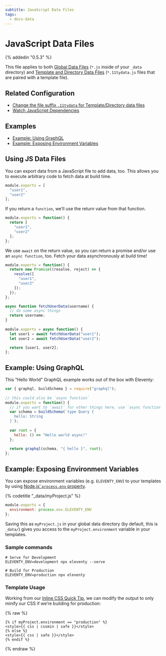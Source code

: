 ```yaml
---
subtitle: JavaScript Data Files
tags:
  - docs-data
---
```

# JavaScript Data Files

{% addedin "0.5.3" %}

This file applies to both [Global Data Files](/docs/data-global/) (`*.js` inside of your `_data` directory) and [Template and Directory Data Files](/docs/data-template-dir/) (`*.11tydata.js` files that are paired with a template file).

## Related Configuration

* [Change the file suffix `.11tydata` for Template/Directory data files](/docs/config/#change-file-suffix-for-template-and-directory-data-files)
* [Watch JavaScript Dependencies](/docs/config/#watch-javascript-dependencies)

## Examples

- [Example: Using GraphQL](#example%3A-using-graphql)
- [Example: Exposing Environment Variables](#example%3A-exposing-environment-variables)

## Using JS Data Files

You can export data from a JavaScript file to add data, too. This allows you to execute arbitrary code to fetch data at build time.

```js
module.exports = [
  "user1",
  "user2"
];
```

If you return a `function`, we’ll use the return value from that function.

```js
module.exports = function() {
  return [
    "user1",
    "user2"
  ];
};
```

We use `await` on the return value, so you can return a promise and/or use an `async function`, too. Fetch your data asynchronously at build time!

```js
module.exports = function() {
  return new Promise((resolve, reject) => {
    resolve([
      "user1",
      "user2"
    ]);
  });
};
```

```js
async function fetchUserData(username) {
  // do some async things
  return username;
}
 
module.exports = async function() {
  let user1 = await fetchUserData("user1");
  let user2 = await fetchUserData("user2");

  return [user1, user2];
};
```

## Example: Using GraphQL

This “Hello World” GraphQL example works out of the box with Eleventy:

```js
var { graphql, buildSchema } = require("graphql");
  
// this could also be `async function`
module.exports = function() {
  // if you want to `await` for other things here, use `async function`
  var schema = buildSchema(`type Query {
    hello: String
  }`);
  
  var root = {
    hello: () => "Hello world async!"
  };
  
  return graphql(schema, "{ hello }", root);
};
```

## Example: Exposing Environment Variables

You can expose environment variables (e.g. `ELEVENTY_ENV`) to your templates by using [Node.js’ `process.env` property](https://nodejs.org/api/process.html#process_process_env).

{% codetitle "_data/myProject.js" %}

```js
module.exports = {
  environment: process.env.ELEVENTY_ENV
};
```

Saving this as `myProject.js` in your global data directory (by default, this is `_data/`) gives you access to the `myProject.environment` variable in your templates.

### Sample commands

```
# Serve for Development
ELEVENTY_ENV=development npx eleventy --serve

# Build for Production
ELEVENTY_ENV=production npx eleventy
```

### Template Usage

Working from our [Inline CSS Quick Tip](/docs/quicktips/inline-css/), we can modify the output to only minify our CSS if we’re building for production:

{% raw %}
```
{% if myProject.environment == "production" %}
<style>{{ css | cssmin | safe }}</style>
{% else %}
<style>{{ css | safe }}</style>
{% endif %}
```
{% endraw %}